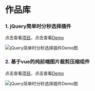 # 作品库

### 1. jQuery简单时分秒选择插件

点击查看[项目](https://github.com/PilgrimErick/simple_timepicker)，点击查看[Demo](http://linyk.me/works/simple_timepicker/)

![jQuery简单时分秒选择插件Demo图](http://linyk.me/works/demo_pictures/simple_timepicker.png)

### 2. 基于vue的纯前端图片裁剪压缩组件

点击查看[项目](https://github.com/PilgrimErick/my-vue-croppa)，点击查看[Demo](http://linyk.me/works/my_croppa/)

![jQuery简单时分秒选择插件Demo图](http://linyk.me/works/demo_pictures/my_croppa.jpg)
